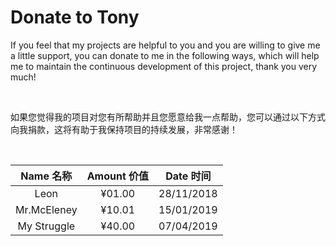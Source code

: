 # Donate to Tony
If you feel that my projects are helpful to you and you are willing to give me a little support, you can donate to me in the following ways, which will help me to maintain the continuous development of this project, thank you very much! 

<br/>

如果您觉得我的项目对您有所帮助并且您愿意给我一点帮助，您可以通过以下方式向我捐款，这将有助于我保持项目的持续发展，非常感谢！ 

<br/>

| Name 名称 | Amount 价值 | Date 时间 |
| :--: | :---: | :---: |
| Leon | ¥01.00 | 28/11/2018 |
| Mr.McEleney	| ¥10.01	| 15/01/2019 |
| My Struggle |	¥40.00	| 07/04/2019 |
